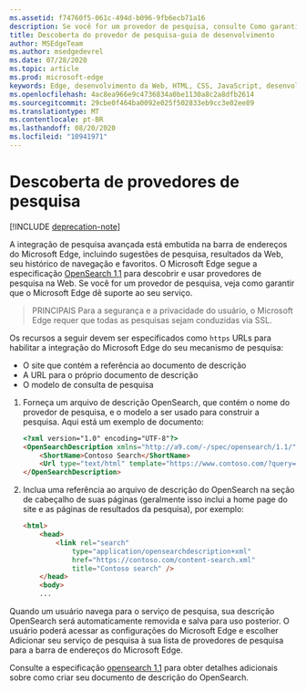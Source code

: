 ```yaml
---
ms.assetid: f74760f5-061c-494d-b096-9fb6ecb71a16
description: Se você for um provedor de pesquisa, consulte Como garantir que o Microsoft Edge dê suporte ao seu serviço.
title: Descoberta do provedor de pesquisa-guia de desenvolvimento
author: MSEdgeTeam
ms.author: msedgedevrel
ms.date: 07/28/2020
ms.topic: article
ms.prod: microsoft-edge
keywords: Edge, desenvolvimento da Web, HTML, CSS, JavaScript, desenvolvedor
ms.openlocfilehash: 4ac8ea966e9c4736834a0be1130a8c2a8dfb2614
ms.sourcegitcommit: 29cbe0f464ba0092e025f502833eb9cc3e02ee89
ms.translationtype: MT
ms.contentlocale: pt-BR
ms.lasthandoff: 08/20/2020
ms.locfileid: "10941971"
---
```

# Descoberta de provedores de pesquisa  

[!INCLUDE [deprecation-note](../../includes/legacy-edge-note.md)]  

A integração de pesquisa avançada está embutida na barra de endereços do Microsoft Edge, incluindo sugestões de pesquisa, resultados da Web, seu histórico de navegação e favoritos.  O Microsoft Edge segue a especificação [OpenSearch 1,1](https://github.com/dewitt/opensearch/blob/master/opensearch-1-1-draft-6.md) para descobrir e usar provedores de pesquisa na Web.  Se você for um provedor de pesquisa, veja como garantir que o Microsoft Edge dê suporte ao seu serviço.  

> PRINCIPAIS Para a segurança e a privacidade do usuário, o Microsoft Edge requer que todas as pesquisas sejam conduzidas via SSL.  

Os recursos a seguir devem ser especificados como `https` URLs para habilitar a integração do Microsoft Edge do seu mecanismo de pesquisa:  

*   O site que contém a referência ao documento de descrição  
*   A URL para o próprio documento de descrição  
*   O modelo de consulta de pesquisa  

1.  Forneça um arquivo de descrição OpenSearch, que contém o nome do provedor de pesquisa, e o modelo a ser usado para construir a pesquisa.  Aqui está um exemplo de documento:  
    
    ```html
    <?xml version="1.0" encoding="UTF-8"?> 
    <OpenSearchDescription xmlns="http://a9.com/-/spec/opensearch/1.1/">
        <ShortName>Contoso Search</ShortName>
        <Url type="text/html" template="https://www.contoso.com/?query={searchTerms}"/> 
    </OpenSearchDescription>
    ```  
    
1.  Inclua uma referência ao arquivo de descrição do OpenSearch na seção de cabeçalho de suas páginas (geralmente isso inclui a home page do site e as páginas de resultados da pesquisa), por exemplo:  
    
    ```html
    <html>
        <head>
            <link rel="search" 
                type="application/opensearchdescription+xml"  
                href="https://contoso.com/content-search.xml" 
                title="Contoso search" /> 
        </head> 
        <body> 
        ...
    ```  
    
Quando um usuário navega para o serviço de pesquisa, sua descrição OpenSearch será automaticamente removida e salva para uso posterior.  O usuário poderá acessar as configurações do Microsoft Edge e escolher Adicionar seu serviço de pesquisa à sua lista de provedores de pesquisa para a barra de endereços do Microsoft Edge.  

Consulte a especificação [opensearch 1,1](https://github.com/dewitt/opensearch/blob/master/opensearch-1-1-draft-6.md) para obter detalhes adicionais sobre como criar seu documento de descrição do OpenSearch.  

